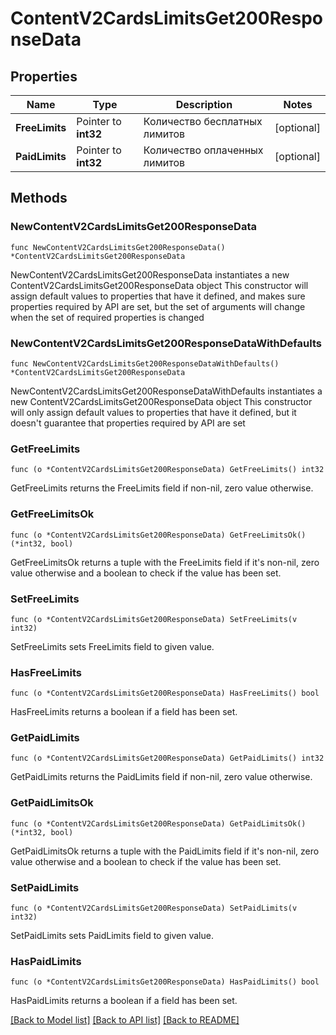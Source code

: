 # ContentV2CardsLimitsGet200ResponseData

## Properties

Name | Type | Description | Notes
------------ | ------------- | ------------- | -------------
**FreeLimits** | Pointer to **int32** | Количество бесплатных лимитов | [optional] 
**PaidLimits** | Pointer to **int32** | Количество оплаченных лимитов | [optional] 

## Methods

### NewContentV2CardsLimitsGet200ResponseData

`func NewContentV2CardsLimitsGet200ResponseData() *ContentV2CardsLimitsGet200ResponseData`

NewContentV2CardsLimitsGet200ResponseData instantiates a new ContentV2CardsLimitsGet200ResponseData object
This constructor will assign default values to properties that have it defined,
and makes sure properties required by API are set, but the set of arguments
will change when the set of required properties is changed

### NewContentV2CardsLimitsGet200ResponseDataWithDefaults

`func NewContentV2CardsLimitsGet200ResponseDataWithDefaults() *ContentV2CardsLimitsGet200ResponseData`

NewContentV2CardsLimitsGet200ResponseDataWithDefaults instantiates a new ContentV2CardsLimitsGet200ResponseData object
This constructor will only assign default values to properties that have it defined,
but it doesn't guarantee that properties required by API are set

### GetFreeLimits

`func (o *ContentV2CardsLimitsGet200ResponseData) GetFreeLimits() int32`

GetFreeLimits returns the FreeLimits field if non-nil, zero value otherwise.

### GetFreeLimitsOk

`func (o *ContentV2CardsLimitsGet200ResponseData) GetFreeLimitsOk() (*int32, bool)`

GetFreeLimitsOk returns a tuple with the FreeLimits field if it's non-nil, zero value otherwise
and a boolean to check if the value has been set.

### SetFreeLimits

`func (o *ContentV2CardsLimitsGet200ResponseData) SetFreeLimits(v int32)`

SetFreeLimits sets FreeLimits field to given value.

### HasFreeLimits

`func (o *ContentV2CardsLimitsGet200ResponseData) HasFreeLimits() bool`

HasFreeLimits returns a boolean if a field has been set.

### GetPaidLimits

`func (o *ContentV2CardsLimitsGet200ResponseData) GetPaidLimits() int32`

GetPaidLimits returns the PaidLimits field if non-nil, zero value otherwise.

### GetPaidLimitsOk

`func (o *ContentV2CardsLimitsGet200ResponseData) GetPaidLimitsOk() (*int32, bool)`

GetPaidLimitsOk returns a tuple with the PaidLimits field if it's non-nil, zero value otherwise
and a boolean to check if the value has been set.

### SetPaidLimits

`func (o *ContentV2CardsLimitsGet200ResponseData) SetPaidLimits(v int32)`

SetPaidLimits sets PaidLimits field to given value.

### HasPaidLimits

`func (o *ContentV2CardsLimitsGet200ResponseData) HasPaidLimits() bool`

HasPaidLimits returns a boolean if a field has been set.


[[Back to Model list]](../README.md#documentation-for-models) [[Back to API list]](../README.md#documentation-for-api-endpoints) [[Back to README]](../README.md)


